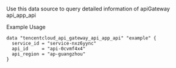 Use this data source to query detailed information of apiGateway api_app_api

Example Usage

```hcl
data "tencentcloud_api_gateway_api_app_api" "example" {
  service_id = "service-nxz6yync"
  api_id     = "api-0cvmf4x4"
  api_region = "ap-guangzhou"
}
```